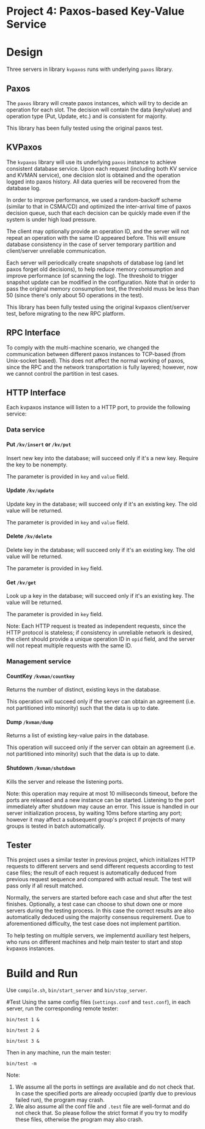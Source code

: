 Project 4: Paxos-based Key-Value Service
====

# Design

Three servers in library `kvpaxos` runs with underlying `paxos` library.

## Paxos

The `paxos` library will create paxos instances, which will try to decide an operation for each slot. The decision will contain the data (key/value)  and operation type (Put, Update, etc.) and is consistent for majority.

This library has been fully tested using the original paxos test.

## KVPaxos

The `kvpaxos` library will use its underlying `paxos` instance to achieve consistent database service. Upon each request (including both KV service and KVMAN service), one decision slot is obtained and the operation logged into paxos history. All data queries will be recovered from the database log.

In order to improve performance, we used a random-backoff scheme (similar to that in CSMA/CD) and optimized the inter-arrival time of paxos decision queue, such that each decision can be quickly made even if the system is under high load pressure.

The client may optionally provide an operation ID, and the server will not repeat an operation with the same ID appeared before. This will ensure database consistency in the case of server temporary partition and client/server unreliable communication.

Each server will periodically create snapshots of database log (and let paxos forget old decisions), to help reduce memory comsumption and improve performance (of scanning the log). The threshold to trigger snapshot update can be modified in the configuration. Note that in order to pass the original memory consumption test, the threshold muss be less than 50 (since there's only about 50 operations in the test).

This library has been fully tested using the original kvpaxos client/server test, before migrating to the new RPC platform.

## RPC Interface

To comply with the multi-machine scenario, we changed the communication between different paxos instances to TCP-based (from Unix-socket based). This does not affect the normal working of paxos, since the RPC and the network transportation is fully layered; however, now we cannot control the partition in test cases.

## HTTP Interface

Each kvpaxos instance will listen to a HTTP port, to provide the following service:

### Data service
#### Put `/kv/insert` or `/kv/put`
Insert new key into the database; will succeed only if it's a new key. Require the key to be nonempty.

The parameter is provided in `key` and `value` field.

#### Update `/kv/update`
Update key in the database; will succeed only if it's an existing key.
The old value will be returned.

The parameter is provided in `key` and `value` field.

#### Delete `/kv/delete` 
Delete key in the database; will succeed only if it's an existing key.
The old value will be returned.

The parameter is provided in `key`  field.

#### Get `/kv/get` 
Look up a key in the database; will succeed only if it's an existing key.
The value will be returned.

The parameter is provided in `key`  field.

Note: Each HTTP request is treated as independent requests, since the HTTP protocol is stateless; if consistency in unreliable network is desired, the client should provide a unique operation ID in `opid` field, and the server will not repeat multiple requests with the same ID.

### Management service
#### CountKey `/kvman/countkey` 
Returns the number of distinct, existing keys in the database. 

This operation will succeed only if the server can obtain an agreement (i.e. not partitioned into minority) such that the data is up to date.

#### Dump `/kvman/dump` 
Returns a list of existing key-value pairs in the database. 

This operation will succeed only if the server can obtain an agreement (i.e. not partitioned into minority) such that the data is up to date.

#### Shutdown `/kvman/shutdown` 
Kills the server and release the listening ports.

Note: this operation may require at most 10 milliseconds timeout, before the ports are released and a new instance can be started. Listening to the port immediately after shutdown may cause an error. This issue is handled in our server initialization process, by waiting 10ms before starting any port; however it may affect a subsequent group's project if projects of many groups is tested in batch automatically.


## Tester

This project uses a similar tester in previous project, which initializes HTTP requests to different servers and send different requests according to test case files; the result of each request is automatically deduced from previous request sequence and compared with actual result. The test will pass only if all result matched.

Normally, the servers are started before each case and shut after the test finishes. Optionally, a test case can choose to shut down one or more servers during the testing process. In this case the correct results are also automatically deduced using the majority consensus requirement. Due to aforementioned difficulty, the test case does not implement partition.

To help testing on multiple servers, we implementd auxiliary test helpers, who runs on different machines and help main tester to start and stop kvpaxos instances.

# Build and Run

Use `compile.sh`, `bin/start_server` and `bin/stop_server`.


#Test
Using the same config files (`settings.conf` and `test.conf`), in each server, run the corresponding remote tester:
```
bin/test 1 &

bin/test 2 &

bin/test 3 &
```

Then in any machine, run the main tester:
```
bin/test -m
```


Note: 
  1. We assume all the ports in settings are available and do not check that. In case the specified ports are already occupied (partly due to previous failed run), the program may crash.
  2. We also assume all the conf file and `.test` file are well-format and do not check that. So please follow the strict format if you try to modify these files, otherwise the program may also crash.